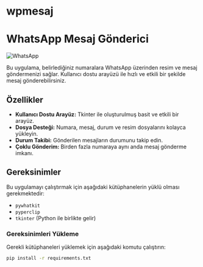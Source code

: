 # wpmesaj
# WhatsApp Mesaj Gönderici

![WhatsApp](https://upload.wikimedia.org/wikipedia/commons/6/6b/WhatsApp.svg)

Bu uygulama, belirlediğiniz numaralara WhatsApp üzerinden resim ve mesaj göndermenizi sağlar. Kullanıcı dostu arayüzü ile hızlı ve etkili bir şekilde mesaj gönderebilirsiniz.

## Özellikler

- **Kullanıcı Dostu Arayüz:** Tkinter ile oluşturulmuş basit ve etkili bir arayüz.
- **Dosya Desteği:** Numara, mesaj, durum ve resim dosyalarını kolayca yükleyin.
- **Durum Takibi:** Gönderilen mesajların durumunu takip edin.
- **Çoklu Gönderim:** Birden fazla numaraya aynı anda mesaj gönderme imkanı.

## Gereksinimler

Bu uygulamayı çalıştırmak için aşağıdaki kütüphanelerin yüklü olması gerekmektedir:

- `pywhatkit`
- `pyperclip`
- `tkinter` (Python ile birlikte gelir)

### Gereksinimleri Yükleme

Gerekli kütüphaneleri yüklemek için aşağıdaki komutu çalıştırın:

```bash
pip install -r requirements.txt

